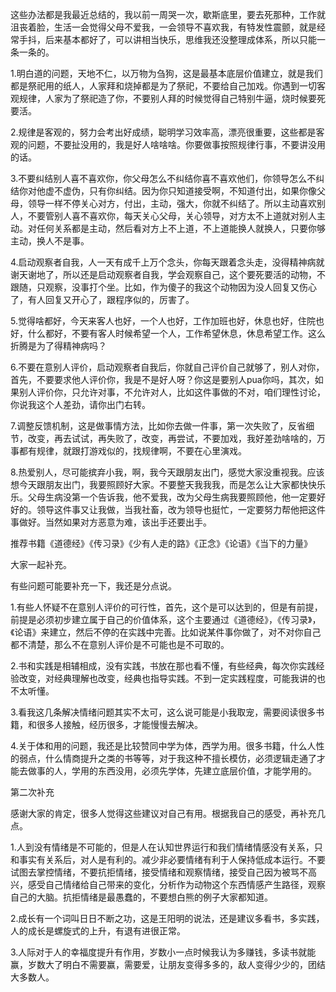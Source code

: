 这些办法都是我最近总结的，我以前一周哭一次，歇斯底里，要去死那种，工作就沮丧着脸，生活一会觉得父母不爱我，一会领导不喜欢我，有特发性震颤，就是经常手抖，后来基本都好了，可以讲相当快乐，思维我还没整理成体系，所以只能一条一条的。

1.明白道的问题，天地不仁，以万物为刍狗，这是最基本底层价值建立，就是我们都是祭祀用的纸人，人家拜和烧掉都是为了祭祀，不要给自己加戏。你遇到一切客观规律，人家为了祭祀造了你，不要别人拜的时候觉得自己特别牛逼，烧时候要死要活。

2.规律是客观的，努力会考出好成绩，聪明学习效率高，漂亮很重要，这些都是客观的问题，不要扯没用的，我是好人啥啥啥。你要做事按照规律行事，不要讲没用的话。

3.不要纠结别人喜不喜欢你，你父母怎么不纠结你喜不喜欢他们，你领导怎么不纠结你对他虚不虚伪，只有你纠结。因为你只知道接受啊，不知道付出，如果你像父母，领导一样不停关心对方，付出，主动，强大，你就不纠结了。所以主动喜欢别人，不要管别人喜不喜欢你，每天关心父母，关心领导，对方太不上道就对别人主动。对任何关系都是主动，然后看对方上不上道，不上道能换人就换人，只要你够主动，换人不是事。

4.启动观察者自我，人一天有成千上万个念头，你每天跟着念头走，没得精神病就谢天谢地了，所以还是启动观察者自我，学会观察自己，这个要死要活的动物，不跟随，只观察，没事打个坐。比如，作为傻子的我这个动物因为没人回复又伤心了，有人回复又开心了，跟程序似的，厉害了。

5.觉得啥都好，今天来客人也好，一个人也好，工作加班也好，休息也好，住院也好，什么都好，不要有客人时候希望一个人，工作希望休息，休息希望工作。这么折腾是为了得精神病吗？

6.不要在意别人评价，启动观察者自我后，你就自己评价自己就够了，别人对你，首先，不要要求他人评价你，我是不是好人呀？你这是要别人pua你吗，其次，如果别人评价你，只允许对事，不允许对人，比如这件事做的不对，咱们理性讨论，你说我这个人差劲，请你出门右转。

7.调整反馈机制，这是做事情方法，比如你去做一件事，第一次失败了，反省细节，改变，再去试试，再失败了，改变，再尝试，不要加戏，我好差劲啥啥的，万事都有规律，就跟打游戏似的，找规律啊，不要在心里演戏。

8.热爱别人，尽可能摈弃小我，啊，我今天跟朋友出门，感觉大家没重视我。应该想今天跟朋友出门，我要照顾好大家。不要整天我我我，而是怎么让大家都快快乐乐。父母生病没第一个告诉我，他不爱我，改为父母生病我要照顾他，他一定要好好的。领导这件事又让我做，当我社畜，改为领导也挺忙，一定要努力帮他把这件事做好。当然如果对方恶意为难，该出手还要出手。

推荐书籍《道德经》《传习录》《少有人走的路》《正念》《论语》《当下的力量》

大家一起补充。

有些问题可能要补充一下，我还是分点说。

1.有些人怀疑不在意别人评价的可行性，首先，这个是可以达到的，但是有前提，前提是必须初步建立属于自己的价值体系，这个主要通过《道德经》，《传习录》，《论语》来建立，然后不停的在实践中完善。比如说某件事你做了，对不对你自己都不清楚，那么不在意别人评价是不可能也是不可取的。

2.书和实践是相辅相成，没有实践，书放在那也看不懂，有些经典，每次你实践经验改变，对经典理解也改变，经典也指导实践。不到一定实践程度，可能我讲的也不太听懂。

3.看我这几条解决情绪问题其实不太可，这么说可能是小我取宠，需要阅读很多书籍，和很多人接触，经历很多，才能慢慢去解决。

4.关于体和用的问题，我还是比较赞同中学为体，西学为用。很多书籍，什么人性的弱点，什么情商提升之类的书等等，对于我这种不擅长模仿，必须逻辑走通了才能去做事的人，学用的东西没用，必须先学体，先建立底层价值，才能学用的。

第二次补充

感谢大家的肯定，很多人觉得这些建议对自己有用。根据我自己的感受，再补充几点。

1.人到没有情绪是不可能的，但是人在认知世界运行和我们情绪情感没有关系，只和事实有关系后，对人是有利的。减少非必要情绪有利于人保持低成本运行。不要试图去掌控情绪，不要抗拒情绪，接受情绪和观察情绪，接受自己因为被骂不高兴，感受自己情绪给自己带来的变化，分析作为动物这个东西情感产生路径，观察自己的大脑。抗拒情绪是最愚蠢的，不要想白熊的例子大家都知道。

2.成长有一个词叫日日不断之功，这是王阳明的说法，还是建议多看书，多实践，人的成长是螺旋式的上升，有退有进很正常。

3.人际对于人的幸福度提升有作用，岁数小一点时候我认为多赚钱，多读书就能赢，岁数大了明白不需要赢，需要爱，让朋友变得多多的，敌人变得少少的，团结大多数人。